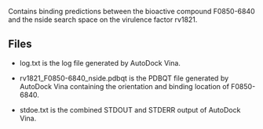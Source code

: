Contains binding predictions between the bioactive compound F0850-6840 and the nside search space on the virulence factor rv1821.

## Files

- log.txt is the log file generated by AutoDock Vina.

- rv1821_F0850-6840_nside.pdbqt is the PDBQT file generated by AutoDock Vina containing the orientation and binding location of F0850-6840.

- stdoe.txt is the combined STDOUT and STDERR output of AutoDock Vina.

